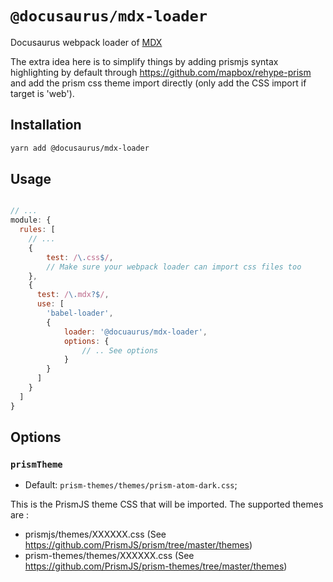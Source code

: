 # `@docusaurus/mdx-loader`

Docusaurus webpack loader of [MDX](https://github.com/mdx-js/mdx)

The extra idea here is to simplify things by adding prismjs syntax highlighting by default through https://github.com/mapbox/rehype-prism and add the prism css theme import directly (only add the CSS import if target is 'web').


## Installation

```sh
yarn add @docusaurus/mdx-loader
```

## Usage
```js

// ...
module: {
  rules: [
    // ...
    {
        test: /\.css$/,
        // Make sure your webpack loader can import css files too
    },
    {
      test: /\.mdx?$/,
      use: [
        'babel-loader',
        {
            loader: '@docuaurus/mdx-loader',
            options: {
                // .. See options
            }
        }
      ]
    }
  ]
}
```

## Options

### `prismTheme`
  - Default: `prism-themes/themes/prism-atom-dark.css`;

This is the PrismJS theme CSS that will be imported. The supported themes are :
- prismjs/themes/XXXXXX.css (See https://github.com/PrismJS/prism/tree/master/themes)
- prism-themes/themes/XXXXXX.css (See https://github.com/PrismJS/prism-themes/tree/master/themes)